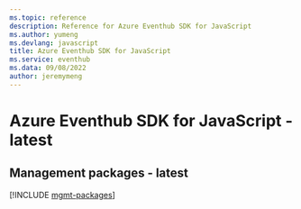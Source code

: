 ```yaml
---
ms.topic: reference
description: Reference for Azure Eventhub SDK for JavaScript
ms.author: yumeng
ms.devlang: javascript
title: Azure Eventhub SDK for JavaScript
ms.service: eventhub
ms.data: 09/08/2022
author: jeremymeng
---
```

# Azure Eventhub SDK for JavaScript - latest

## Management packages - latest
[!INCLUDE [mgmt-packages](eventhub-mgmt-index.md)]